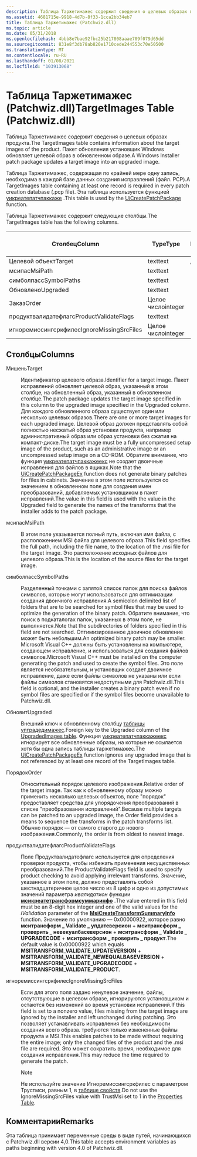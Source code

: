 ```yaml
---
description: Таблица Таржетимажес содержит сведения о целевых образах продукта. Пакет обновления установщик Windows обновляет целевой образ в обновленном образе.
ms.assetid: 4681715e-9918-4d7b-8f33-1cca2bb34eb7
title: Таблица Таржетимажес (Patchwiz.dll)
ms.topic: article
ms.date: 05/31/2018
ms.openlocfilehash: 4bbb8e7bae92fbc25b217808aaae709f079d65dd
ms.sourcegitcommit: 831e8f3db78ab820e1710cede244553c70e50500
ms.translationtype: MT
ms.contentlocale: ru-RU
ms.lasthandoff: 01/08/2021
ms.locfileid: "103913068"
---
```

# <a name="targetimages-table-patchwizdll"></a><span data-ttu-id="bb2d2-104">Таблица Таржетимажес (Patchwiz.dll)</span><span class="sxs-lookup"><span data-stu-id="bb2d2-104">TargetImages Table (Patchwiz.dll)</span></span>

<span data-ttu-id="bb2d2-105">Таблица Таржетимажес содержит сведения о целевых образах продукта.</span><span class="sxs-lookup"><span data-stu-id="bb2d2-105">The TargetImages table contains information about the target images of the product.</span></span> <span data-ttu-id="bb2d2-106">Пакет обновления установщик Windows обновляет целевой образ в обновленном образе.</span><span class="sxs-lookup"><span data-stu-id="bb2d2-106">A Windows Installer patch package updates a target image into an upgraded image.</span></span>

<span data-ttu-id="bb2d2-107">Таблица Таржетимажес, содержащая по крайней мере одну запись, необходима в каждой базе данных создания исправлений (файл. PCP).</span><span class="sxs-lookup"><span data-stu-id="bb2d2-107">A TargetImages table containing at least one record is required in every patch creation database (.pcp file).</span></span> <span data-ttu-id="bb2d2-108">Эта таблица используется функцией [уикреатепатчпаккаже](uicreatepatchpackage-patchwiz-dll-.md) .</span><span class="sxs-lookup"><span data-stu-id="bb2d2-108">This table is used by the [UiCreatePatchPackage](uicreatepatchpackage-patchwiz-dll-.md) function.</span></span>

<span data-ttu-id="bb2d2-109">Таблица Таржетимажес содержит следующие столбцы.</span><span class="sxs-lookup"><span data-stu-id="bb2d2-109">The TargetImages table has the following columns.</span></span>



| <span data-ttu-id="bb2d2-110">Столбец</span><span class="sxs-lookup"><span data-stu-id="bb2d2-110">Column</span></span>                | <span data-ttu-id="bb2d2-111">Type</span><span class="sxs-lookup"><span data-stu-id="bb2d2-111">Type</span></span>    | <span data-ttu-id="bb2d2-112">Ключ</span><span class="sxs-lookup"><span data-stu-id="bb2d2-112">Key</span></span> | <span data-ttu-id="bb2d2-113">Допускает значения NULL</span><span class="sxs-lookup"><span data-stu-id="bb2d2-113">Nullable</span></span> |
|-----------------------|---------|-----|----------|
| <span data-ttu-id="bb2d2-114">Целевой объект</span><span class="sxs-lookup"><span data-stu-id="bb2d2-114">Target</span></span>                | <span data-ttu-id="bb2d2-115">text</span><span class="sxs-lookup"><span data-stu-id="bb2d2-115">text</span></span>    | <span data-ttu-id="bb2d2-116">Да</span><span class="sxs-lookup"><span data-stu-id="bb2d2-116">Y</span></span>   | <span data-ttu-id="bb2d2-117">Нет</span><span class="sxs-lookup"><span data-stu-id="bb2d2-117">N</span></span>        |
| <span data-ttu-id="bb2d2-118">мсипас</span><span class="sxs-lookup"><span data-stu-id="bb2d2-118">MsiPath</span></span>               | <span data-ttu-id="bb2d2-119">text</span><span class="sxs-lookup"><span data-stu-id="bb2d2-119">text</span></span>    |     | <span data-ttu-id="bb2d2-120">Нет</span><span class="sxs-lookup"><span data-stu-id="bb2d2-120">N</span></span>        |
| <span data-ttu-id="bb2d2-121">симболпасс</span><span class="sxs-lookup"><span data-stu-id="bb2d2-121">SymbolPaths</span></span>           | <span data-ttu-id="bb2d2-122">text</span><span class="sxs-lookup"><span data-stu-id="bb2d2-122">text</span></span>    |     | <span data-ttu-id="bb2d2-123">Да</span><span class="sxs-lookup"><span data-stu-id="bb2d2-123">Y</span></span>        |
| <span data-ttu-id="bb2d2-124">Обновлено</span><span class="sxs-lookup"><span data-stu-id="bb2d2-124">Upgraded</span></span>              | <span data-ttu-id="bb2d2-125">text</span><span class="sxs-lookup"><span data-stu-id="bb2d2-125">text</span></span>    |     | <span data-ttu-id="bb2d2-126">Нет</span><span class="sxs-lookup"><span data-stu-id="bb2d2-126">N</span></span>        |
| <span data-ttu-id="bb2d2-127">Заказ</span><span class="sxs-lookup"><span data-stu-id="bb2d2-127">Order</span></span>                 | <span data-ttu-id="bb2d2-128">Целое число</span><span class="sxs-lookup"><span data-stu-id="bb2d2-128">integer</span></span> |     | <span data-ttu-id="bb2d2-129">Нет</span><span class="sxs-lookup"><span data-stu-id="bb2d2-129">N</span></span>        |
| <span data-ttu-id="bb2d2-130">продуктвалидатефлагс</span><span class="sxs-lookup"><span data-stu-id="bb2d2-130">ProductValidateFlags</span></span>  | <span data-ttu-id="bb2d2-131">text</span><span class="sxs-lookup"><span data-stu-id="bb2d2-131">text</span></span>    |     | <span data-ttu-id="bb2d2-132">Да</span><span class="sxs-lookup"><span data-stu-id="bb2d2-132">Y</span></span>        |
| <span data-ttu-id="bb2d2-133">игноремиссингсркфилес</span><span class="sxs-lookup"><span data-stu-id="bb2d2-133">IgnoreMissingSrcFiles</span></span> | <span data-ttu-id="bb2d2-134">Целое число</span><span class="sxs-lookup"><span data-stu-id="bb2d2-134">integer</span></span> |     | <span data-ttu-id="bb2d2-135">Нет</span><span class="sxs-lookup"><span data-stu-id="bb2d2-135">N</span></span>        |



 

## <a name="columns"></a><span data-ttu-id="bb2d2-136">Столбцы</span><span class="sxs-lookup"><span data-stu-id="bb2d2-136">Columns</span></span>

<dl> <dt>

<span data-ttu-id="bb2d2-137"><span id="Target"></span><span id="target"></span><span id="TARGET"></span>Мишень</span><span class="sxs-lookup"><span data-stu-id="bb2d2-137"><span id="Target"></span><span id="target"></span><span id="TARGET"></span>Target</span></span>
</dt> <dd>

<span data-ttu-id="bb2d2-138">Идентификатор целевого образа.</span><span class="sxs-lookup"><span data-stu-id="bb2d2-138">Identifier for a target image.</span></span> <span data-ttu-id="bb2d2-139">Пакет исправлений обновляет целевой образ, указанный в этом столбце, на обновленный образ, указанный в обновленном столбце.</span><span class="sxs-lookup"><span data-stu-id="bb2d2-139">The patch package updates the target image specified in this column to the upgraded image specified in the Upgraded column.</span></span> <span data-ttu-id="bb2d2-140">Для каждого обновленного образа существует один или несколько целевых образов.</span><span class="sxs-lookup"><span data-stu-id="bb2d2-140">There are one or more target images for each upgraded image.</span></span> <span data-ttu-id="bb2d2-141">Целевой образ должен представлять собой полностью несжатый образ установки продукта, например административный образ или образ установки без сжатия на компакт-диске.</span><span class="sxs-lookup"><span data-stu-id="bb2d2-141">The target image must be a fully uncompressed setup image of the product, such as an administrative image or an uncompressed setup image on a CD-ROM.</span></span> <span data-ttu-id="bb2d2-142">Обратите внимание, что функция [уикреатепатчпаккажеекс](uicreatepatchpackageex--patchwiz-dll-.md) не создает двоичные исправления для файлов в ящиках.</span><span class="sxs-lookup"><span data-stu-id="bb2d2-142">Note that the [UiCreatePatchPackageEx](uicreatepatchpackageex--patchwiz-dll-.md) function does not generate binary patches for files in cabinets.</span></span> <span data-ttu-id="bb2d2-143">Значение в этом поле используется со значением в обновленном поле для создания имен преобразований, добавляемых установщиком в пакет исправлений.</span><span class="sxs-lookup"><span data-stu-id="bb2d2-143">The value in this field is used with the value in the Upgraded field to generate the names of the transforms that the installer adds to the patch package.</span></span>

</dd> <dt>

<span data-ttu-id="bb2d2-144"><span id="MsiPath"></span><span id="msipath"></span><span id="MSIPATH"></span>мсипас</span><span class="sxs-lookup"><span data-stu-id="bb2d2-144"><span id="MsiPath"></span><span id="msipath"></span><span id="MSIPATH"></span>MsiPath</span></span>
</dt> <dd>

<span data-ttu-id="bb2d2-145">В этом поле указывается полный путь, включая имя файла, с расположением MSI файла для целевого образа.</span><span class="sxs-lookup"><span data-stu-id="bb2d2-145">This field specifies the full path, including the file name, to the location of the .msi file for the target image.</span></span> <span data-ttu-id="bb2d2-146">Это расположение исходных файлов для целевого образа.</span><span class="sxs-lookup"><span data-stu-id="bb2d2-146">This is the location of the source files for the target image.</span></span>

</dd> <dt>

<span data-ttu-id="bb2d2-147"><span id="SymbolPaths"></span><span id="symbolpaths"></span><span id="SYMBOLPATHS"></span>симболпасс</span><span class="sxs-lookup"><span data-stu-id="bb2d2-147"><span id="SymbolPaths"></span><span id="symbolpaths"></span><span id="SYMBOLPATHS"></span>SymbolPaths</span></span>
</dt> <dd>

<span data-ttu-id="bb2d2-148">Разделенный точками с запятой список папок для поиска файлов символов, которые могут использоваться для оптимизации создания двоичного исправления.</span><span class="sxs-lookup"><span data-stu-id="bb2d2-148">A semicolon delimited list of folders that are to be searched for symbol files that may be used to optimize the generation of the binary patch.</span></span> <span data-ttu-id="bb2d2-149">Обратите внимание, что поиск в подкаталогах папок, указанных в этом поле, не выполняется.</span><span class="sxs-lookup"><span data-stu-id="bb2d2-149">Note that the subdirectories of folders specified in this field are not searched.</span></span> <span data-ttu-id="bb2d2-150">Оптимизированное двоичное обновление может быть небольшим.</span><span class="sxs-lookup"><span data-stu-id="bb2d2-150">An optimized binary patch may be smaller.</span></span> <span data-ttu-id="bb2d2-151">Microsoft Visual C++ должны быть установлены на компьютере, создающем исправление, и использоваться для создания файлов символов.</span><span class="sxs-lookup"><span data-stu-id="bb2d2-151">Microsoft Visual C++ must be installed on the computer generating the patch and used to create the symbol files.</span></span> <span data-ttu-id="bb2d2-152">Это поле является необязательным, и установщик создает двоичное исправление, даже если файлы символов не указаны или если файлы символов становятся недоступными для Patchwiz.dll.</span><span class="sxs-lookup"><span data-stu-id="bb2d2-152">This field is optional, and the installer creates a binary patch even if no symbol files are specified or if the symbol files become unavailable to Patchwiz.dll.</span></span>

</dd> <dt>

<span data-ttu-id="bb2d2-153"><span id="Upgraded"></span><span id="upgraded"></span><span id="UPGRADED"></span>Обновит</span><span class="sxs-lookup"><span data-stu-id="bb2d2-153"><span id="Upgraded"></span><span id="upgraded"></span><span id="UPGRADED"></span>Upgraded</span></span>
</dt> <dd>

<span data-ttu-id="bb2d2-154">Внешний ключ к обновленному столбцу [таблицы упградедимажес](upgradedimages-table-patchwiz-dll-.md).</span><span class="sxs-lookup"><span data-stu-id="bb2d2-154">Foreign key to the Upgraded column of the [UpgradedImages table](upgradedimages-table-patchwiz-dll-.md).</span></span> <span data-ttu-id="bb2d2-155">Функция [уикреатепатчпаккажеекс](uicreatepatchpackageex--patchwiz-dll-.md) игнорирует все обновленные образы, на которые не ссылается хотя бы одна запись таблицы таржетимажес.</span><span class="sxs-lookup"><span data-stu-id="bb2d2-155">The [UiCreatePatchPackageEx](uicreatepatchpackageex--patchwiz-dll-.md) function ignores any upgraded image that is not referenced by at least one record of the TargetImages table.</span></span>

</dd> <dt>

<span data-ttu-id="bb2d2-156"><span id="Order"></span><span id="order"></span><span id="ORDER"></span>Порядок</span><span class="sxs-lookup"><span data-stu-id="bb2d2-156"><span id="Order"></span><span id="order"></span><span id="ORDER"></span>Order</span></span>
</dt> <dd>

<span data-ttu-id="bb2d2-157">Относительный порядок целевого изображения.</span><span class="sxs-lookup"><span data-stu-id="bb2d2-157">Relative order of the target image.</span></span> <span data-ttu-id="bb2d2-158">Так как к обновленному образу можно применить несколько целевых объектов, поле "порядок" предоставляет средства для упорядочения преобразований в списке "преобразования исправлений".</span><span class="sxs-lookup"><span data-stu-id="bb2d2-158">Because multiple targets can be patched to an upgraded image, the Order field provides a means to sequence the transforms in the patch transforms list.</span></span> <span data-ttu-id="bb2d2-159">Обычно порядок — от самого старого до нового изображения.</span><span class="sxs-lookup"><span data-stu-id="bb2d2-159">Commonly, the order is from oldest to newest image.</span></span>

</dd> <dt>

<span data-ttu-id="bb2d2-160"><span id="ProductValidateFlags"></span><span id="productvalidateflags"></span><span id="PRODUCTVALIDATEFLAGS"></span>продуктвалидатефлагс</span><span class="sxs-lookup"><span data-stu-id="bb2d2-160"><span id="ProductValidateFlags"></span><span id="productvalidateflags"></span><span id="PRODUCTVALIDATEFLAGS"></span>ProductValidateFlags</span></span>
</dt> <dd>

<span data-ttu-id="bb2d2-161">Поле Продуктвалидатефлагс используется для определения проверки продукта, чтобы избежать применения несущественных преобразований.</span><span class="sxs-lookup"><span data-stu-id="bb2d2-161">The ProductValidateFlags field is used to specify product checking to avoid applying irrelevant transforms.</span></span> <span data-ttu-id="bb2d2-162">Значение, указанное в этом поле, должно представлять собой шестнадцатеричное целое число из 8 цифр и одно из допустимых значений параметра *ивалидатион* функции [**мсикреатетрансформсуммаринфо**](/windows/desktop/api/Msiquery/nf-msiquery-msicreatetransformsummaryinfoa) .</span><span class="sxs-lookup"><span data-stu-id="bb2d2-162">The value entered in this field must be an 8-digit hex integer and one of the valid values for the *iValidation* parameter of the [**MsiCreateTransformSummaryInfo**](/windows/desktop/api/Msiquery/nf-msiquery-msicreatetransformsummaryinfoa) function.</span></span> <span data-ttu-id="bb2d2-163">Значение по умолчанию — 0x00000922, которое равно **мситрансформ \_ Validate \_ упдатеверсион**  +  **мситрансформ \_ проверить \_ невекуалбасеверсион**  +  **мситрансформ \_ Validate \_ UPGRADECODE**  +  **мситрансформ \_ проверить \_ продукт**.</span><span class="sxs-lookup"><span data-stu-id="bb2d2-163">The default value is 0x00000922 which equals **MSITRANSFORM\_VALIDATE\_UPDATEVERSION** + **MSITRANSFORM\_VALIDATE\_NEWEQUALBASEVERSION** + **MSITRANSFORM\_VALIDATE\_UPGRADECODE** + **MSITRANSFORM\_VALIDATE\_PRODUCT**.</span></span>

</dd> <dt>

<span data-ttu-id="bb2d2-164"><span id="IgnoreMissingSrcFiles"></span><span id="ignoremissingsrcfiles"></span><span id="IGNOREMISSINGSRCFILES"></span>игноремиссингсркфилес</span><span class="sxs-lookup"><span data-stu-id="bb2d2-164"><span id="IgnoreMissingSrcFiles"></span><span id="ignoremissingsrcfiles"></span><span id="IGNOREMISSINGSRCFILES"></span>IgnoreMissingSrcFiles</span></span>
</dt> <dd>

<span data-ttu-id="bb2d2-165">Если для этого поля задано ненулевое значение, файлы, отсутствующие в целевом образе, игнорируются установщиком и остаются без изменений во время установки исправлений.</span><span class="sxs-lookup"><span data-stu-id="bb2d2-165">If this field is set to a nonzero value, files missing from the target image are ignored by the installer and left unchanged during patching.</span></span> <span data-ttu-id="bb2d2-166">Это позволяет устанавливать исправления без необходимости создания всего образа. требуются только измененные файлы продукта и MSI.</span><span class="sxs-lookup"><span data-stu-id="bb2d2-166">This enables patches to be made without requiring the entire image; only the changed files of the product and the .msi file are required.</span></span> <span data-ttu-id="bb2d2-167">Это может сократить время, необходимое для создания исправления.</span><span class="sxs-lookup"><span data-stu-id="bb2d2-167">This may reduce the time required to generate the patch.</span></span>

> [!Note]  
> <span data-ttu-id="bb2d2-168">Не используйте значение Игноремиссингсркфилес с параметром Трустмси, равным 1, в [таблице свойств](properties-table-patchwiz-dll-.md).</span><span class="sxs-lookup"><span data-stu-id="bb2d2-168">Do not use the IgnoreMissingSrcFiles value with TrustMsi set to 1 in the [Properties Table](properties-table-patchwiz-dll-.md).</span></span>

 

</dd> </dl>

## <a name="remarks"></a><span data-ttu-id="bb2d2-169">Комментарии</span><span class="sxs-lookup"><span data-stu-id="bb2d2-169">Remarks</span></span>

<span data-ttu-id="bb2d2-170">Эта таблица принимает переменные среды в виде путей, начинающихся с Patchwiz.dll версии 4,0.</span><span class="sxs-lookup"><span data-stu-id="bb2d2-170">This table accepts environment variables as paths beginning with version 4.0 of Patchwiz.dll.</span></span>

 

 




